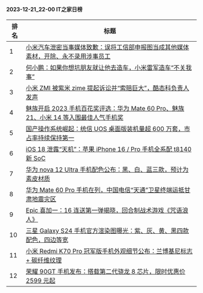 #### 2023-12-21_22-00  IT之家日榜

| 排名 | 标题|
| --- | ---|
| 1 | [小米汽车泄密当事媒体致歉：误将工信部申报图当成其他媒体素材，开除、永不录用涉事员工](https://www.ithome.com/0/740/609.htm) |
| 2 | [何小鹏：如果你想坑朋友就让他去造车，小米雷军造车“不关我事”](https://www.ithome.com/0/740/597.htm) |
| 3 | [小米 ZMI 被紫米 zime 提起诉讼并“索赔巨大”，酷态科负责人发声](https://www.ithome.com/0/740/622.htm) |
| 4 | [魅族开启 2023 手机百花奖评选：华为 Mate 60 Pro、魅族 21、小米 14 等入围最佳人气手机奖](https://www.ithome.com/0/740/676.htm) |
| 5 | [国产操作系统崛起：统信 UOS 桌面版装机量超 600 万套，市占率持续保持第一](https://www.ithome.com/0/740/588.htm) |
| 6 | [iOS 18 泄露“天机”：苹果 iPhone 16 / Pro 手机全系配 t8140 新 SoC](https://www.ithome.com/0/740/601.htm) |
| 7 | [华为 nova 12 Ultra 手机配色公布：黑、白、蓝三款，预计为素皮材质](https://www.ithome.com/0/740/633.htm) |
| 8 | [华为 Mate 60 Pro 手机在列，中国电信“天通”卫星终端运抵甘肃地震灾区](https://www.ithome.com/0/740/628.htm) |
| 9 | [Epic 喜加一：16 连送第一弹揭晓，回合制战术游戏《咒语浪人》](https://www.ithome.com/0/740/598.htm) |
| 10 | [三星 Galaxy S24 手机官方渲染图曝光：紫、灰、黄、黑四款配色，四边等宽](https://www.ithome.com/0/740/629.htm) |
| 11 | [小米 Redmi K70 Pro 冠军版手机外观细节公布：兰博基尼标志 + 碳纤维纹理](https://www.ithome.com/0/740/614.htm) |
| 12 | [荣耀 90GT 手机发布：搭载第二代骁龙 8 芯片，限时优惠价 2599 元起](https://www.ithome.com/0/740/804.htm) |
